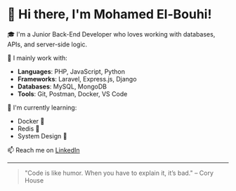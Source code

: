 # 👋 Hi there, I'm Mohamed El-Bouhi!

🎓 I'm a Junior Back-End Developer who loves working with databases, APIs, and server-side logic.

💼 I mainly work with:
- **Languages**: PHP, JavaScript, Python
- **Frameworks**: Laravel, Express.js, Django
- **Databases**: MySQL, MongoDB
- **Tools**: Git, Postman, Docker, VS Code

🚀 I'm currently learning:
- Docker 🐳
- Redis 🔴
- System Design 📐

📫 Reach me on [LinkedIn](https://www.linkedin.com/in/mohamed-el-bouhi-34047127a)

---

> "Code is like humor. When you have to explain it, it’s bad." – Cory House
